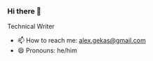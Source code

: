 ### Hi there 👋

Technical Writer

- 📫 How to reach me: alex.gekas@gmail.com
- 😄 Pronouns: he/him

<!--
**Alex-Gekas/Alex-Gekas** is a ✨ _special_ ✨ repository because its `README.md` (this file) appears on your GitHub profile.

Here are some ideas to get you started:

-->
